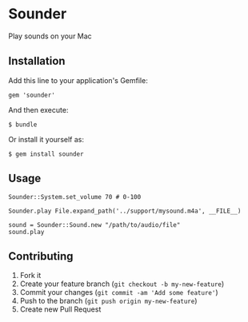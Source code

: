 # Sounder

Play sounds on your Mac

## Installation

Add this line to your application's Gemfile:

    gem 'sounder'

And then execute:

    $ bundle

Or install it yourself as:

    $ gem install sounder

## Usage

    Sounder::System.set_volume 70 # 0-100

    Sounder.play File.expand_path('../support/mysound.m4a', __FILE__)

    sound = Sounder::Sound.new "/path/to/audio/file"
    sound.play

## Contributing

1. Fork it
2. Create your feature branch (`git checkout -b my-new-feature`)
3. Commit your changes (`git commit -am 'Add some feature'`)
4. Push to the branch (`git push origin my-new-feature`)
5. Create new Pull Request

